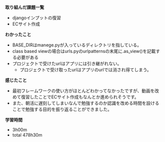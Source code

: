 **取り組んだ課題一覧**
* djangoインプットの復習
* ECサイト作成
  
**わかったこと**
* BASE_DIRはmanege.pyが入っているディレクトリを指している。
* class based viewの場合はurls.pyのurlpatternsの末尾に.as_view()を記載する必要がある
* プロジェクトで受けたurlはアプリには引き継がれない。
  * プロジェクトで受け取ったurlはアプリのurlでは消され得てしまう。

**感じたこと**
* 最初フレームワークの使い方がほとんどわかってなかったですが、動画を改めて復習したことでECサイト作成もなんとか進められそうです。
* また、朝活に遅刻してしまいなんで勉強するのか認識を改める時間を設けることで勉強する目的を振り返ることができました。

**学習時間**
* 3h00m
 * total 478h30m
